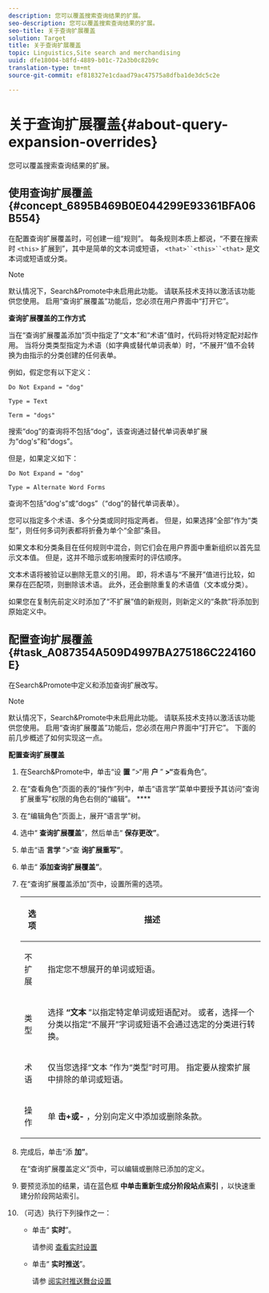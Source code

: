 ```yaml
---
description: 您可以覆盖搜索查询结果的扩展。
seo-description: 您可以覆盖搜索查询结果的扩展。
seo-title: 关于查询扩展覆盖
solution: Target
title: 关于查询扩展覆盖
topic: Linguistics,Site search and merchandising
uuid: dfe18004-b8fd-4889-b01c-72a3b0c82b9c
translation-type: tm+mt
source-git-commit: ef818327e1cdaad79ac47575a8dfba1de3dc5c2e

---
```



# 关于查询扩展覆盖{#about-query-expansion-overrides}

您可以覆盖搜索查询结果的扩展。

## 使用查询扩展覆盖 {#concept_6895B469B0E044299E93361BFA06B554}

在配置查询扩展覆盖时，可创建一组“规则”。 每条规则本质上都说，“不要在搜索时 `<this>` 扩展到”，其中是简单的文本词或短语， `<that>``<this>``<that>` 是文本词或短语或分类。

>[!NOTE]
>
>默认情况下，Search&amp;Promote中未启用此功能。 请联系技术支持以激活该功能供您使用。 启用“查询扩展覆盖”功能后，您必须在用户界面中“打开它”。

**查询扩展覆盖的工作方式**

当在“查询扩展覆盖添加”页中指定了“文本”和“术语”值时，代码将对特定配对起作用。 当将分类类型指定为术语（如字典或替代单词表单）时，“不展开”值不会转换为由指示的分类创建的任何表单。

例如，假定您有以下定义：

`Do Not Expand = "dog"`

`Type = Text`

`Term = "dogs"`

搜索“dog”的查询将不包括“dog”，该查询通过替代单词表单扩展为“dog&#39;s”和“dogs”。

但是，如果定义如下：

`Do Not Expand = "dog"`

`Type = Alternate Word Forms`

查询不包括“dog&#39;s”或“dogs”（“dog”的替代单词表单）。

您可以指定多个术语、多个分类或同时指定两者。 但是，如果选择“全部”作为“类型”，则任何多词列表都将折叠为单个“全部”条目。

如果文本和分类条目在任何规则中混合，则它们会在用户界面中重新组织以首先显示文本值。 但是，这并不暗示或影响搜索时的评估顺序。

文本术语将被验证以删除无意义的引用。 即，将术语与“不展开”值进行比较，如果存在匹配项，则删除该术语。 此外，还会删除重复的术语值（文本或分类）。

如果您在复制先前定义时添加了“不扩展”值的新规则，则新定义的“条款”将添加到原始定义中。

## 配置查询扩展覆盖 {#task_A087354A509D4997BA275186C224160E}

在Search&amp;Promote中定义和添加查询扩展改写。

<!-- 

t_configuring_query_expansion_overrides.xml

 -->

>[!NOTE]
默认情况下，Search&amp;Promote中未启用此功能。 请联系技术支持以激活该功能供您使用。 启用“查询扩展覆盖”功能后，您必须在用户界面中“打开它”。 下面的前几步概述了如何实现这一点。

**配置查询扩展覆盖**

1. 在Search&amp;Promote中，单击“设 **置** ”>“用 **户** ” **>“**&#x200B;查看角色”。
1. 在“查看角色”页面的表的“操作”列中，单击“语言学”菜单中要授予其访问“查询扩展重写”权限的角色右侧的“编辑”。 ****
1. 在“编辑角色”页面上，展开“语言学”树。
1. 选中“ **查询扩展覆盖**”，然后单击“ **保存更改”**。
1. 单击“语 **言学** ”>“查 **询扩展重写”**。
1. 单击“ **添加查询扩展覆盖”**。
1. 在“查询扩展覆盖添加”页中，设置所需的选项。

   <!-- 
   
   r_query_expansion_override_definitions.xml
   
   -->

   <table> 
    <thead> 
      <tr> 
      <th colname="col1" class="entry"> <p>选项 </p> </th> 
      <th colname="col2" class="entry"> <p>描述 </p> </th> 
      </tr> 
    </thead>
    <tbody> 
      <tr> 
      <td colname="col1"> <p>不扩展 </p> </td> 
      <td colname="col2"> <p>指定您不想展开的单词或短语。 </p> </td> 
      </tr> 
      <tr> 
      <td colname="col1"> <p>类型 </p> </td> 
      <td colname="col2"> <p>选择 <b>“文本</b> ”以指定特定单词或短语配对。 或者，选择一个分类以指定“不展开”字词或短语不会通过选定的分类进行转换。 </p> </td> 
      </tr> 
      <tr> 
      <td colname="col1"> <p>术语 </p> </td> 
      <td colname="col2"> <p>仅当您选择“文本 <b></b> ”作为“类型”时可用。 指定要从搜索扩展中排除的单词或短语。 </p> </td> 
      </tr> 
      <tr> 
      <td colname="col1"> <p>操作 </p> </td> 
      <td colname="col2"> <p> 单 <b>击+</b><b>或-</b> ，分别向定义中添加或删除条款。 </p> </td> 
      </tr> 
    </tbody> 
    </table>

1. 完成后，单击“添 **加”**。

   在“查询扩展覆盖定义”页中，可以编辑或删除已添加的定义。
1. 要预览添加的结果，请在蓝色框 **中单击重新生成分阶段站点索引** ，以快速重建分阶段网站索引。
1. （可选）执行下列操作之一：

   * 单击“ **实时**”。

      请参阅 [查看实时设置](../c-about-staging.md#task_401A0EBDB5DB4D4CA933CBA7BECDC10F)

   * 单击“ **实时推送**”。

      请参 [阅实时推送舞台设置](../c-about-staging.md#task_44306783B4C0408AAA58B471DAF2D9A4)

